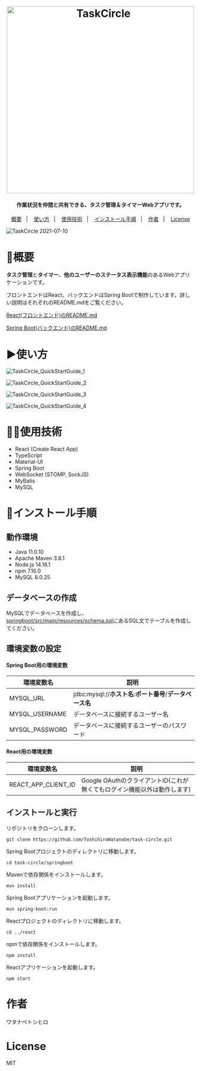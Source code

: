 <h1 align="center">
<img src="https://user-images.githubusercontent.com/79039863/125965026-0afa11d2-9678-4e71-82e3-683bd205fee0.png" alt="TaskCircle" title="TaskCircle" width="500">
</h1>

<h4 align="center">作業状況を仲間と共有できる、タスク管理＆タイマーWebアプリです。</h4>


<p align="center">
  <a href="#概要">概要</a>&nbsp;&nbsp;&nbsp;|&nbsp;&nbsp;&nbsp;
  <a href="#使い方">使い方</a>&nbsp;&nbsp;&nbsp;|&nbsp;&nbsp;&nbsp;
  <a href="#使用技術">使用技術</a>&nbsp;&nbsp;&nbsp;|&nbsp;&nbsp;&nbsp;
  <a href="#インストール手順">インストール手順</a>&nbsp;&nbsp;&nbsp;|&nbsp;&nbsp;&nbsp;
  <a href="#作者">作者</a>&nbsp;&nbsp;&nbsp;|&nbsp;&nbsp;&nbsp;
  <a href="#license">License</a>
</p>

![TaskCircle 2021-07-10](https://user-images.githubusercontent.com/79039863/125162472-fbd6de80-e1c2-11eb-9cbc-1dcdb4a47de8.gif)

# 🚀概要

**タスク管理**と**タイマー**、**他のユーザーのステータス表示機能**のあるWebアプリケーションです。

フロントエンドはReact、バックエンドはSpring Bootで制作しています。詳しい説明はそれぞれのREADME.mdをご覧ください。

[React(フロントエンド)のREADME.md](/react/README.md)

[Spring Boot(バックエンド)のREADME.md](/springboot/README.md)

# ▶使い方

![TaskCircle_QuickStartGuide_1](https://user-images.githubusercontent.com/79039863/125425089-ce0972c5-b7ea-4c47-b917-ae6bd2e5e632.png)

![TaskCircle_QuickStartGuide_2](https://user-images.githubusercontent.com/79039863/125425158-bf0085a0-b4cf-4088-84c6-efee6365636e.png)

![TaskCircle_QuickStartGuide_3](https://user-images.githubusercontent.com/79039863/125425203-c1e9b5d6-135c-4b97-b2dc-f7dab6af188c.png)

![TaskCircle_QuickStartGuide_4](https://user-images.githubusercontent.com/79039863/125425277-bd286a68-8cc4-4c35-b1a1-757847d78c9f.png)

# 👨‍💻使用技術

- React (Create React App)
- TypeScript
- Material-UI
- Spring Boot
- WebSocket (STOMP, SockJS)
- MyBatis
- MySQL

# 🔧インストール手順

## 動作環境

- Java 11.0.10
- Apache Maven 3.8.1
- Node.js 14.16.1
- npm 7.16.0
- MySQL 8.0.25

## データベースの作成

MySQLでデータベースを作成し、
[springboot/src/main/resources/schema.sql](/springboot/src/main/resources/schema.sql)にあるSQL文でテーブルを作成してください。

## 環境変数の設定

#### Spring Boot用の環境変数

環境変数名|説明
---|---
MYSQL_URL|jdbc:mysql://**ホスト名**:**ポート番号**/**データベース名**
MYSQL_USERNAME|データベースに接続するユーザー名
MYSQL_PASSWORD|データベースに接続するユーザーのパスワード

#### React用の環境変数

環境変数名|説明
---|---
REACT_APP_CLIENT_ID|Google OAuthのクライアントID(これが無くてもログイン機能以外は動作します)

## インストールと実行

リポジトリをクローンします。
```
git clone https://github.com/ToshihiroWatanabe/task-circle.git
```
Spring Bootプロジェクトのディレクトリに移動します。
```
cd task-circle/springboot
```
Mavenで依存関係をインストールします。
```
mvn install
```
Spring Bootアプリケーションを起動します。
```
mvn spring-boot:run
```
Reactプロジェクトのディレクトリに移動します。
```
cd ../react
```
npmで依存関係をインストールします。
```
npm install
```
Reactアプリケーションを起動します。
```
npm start
```

# 作者

ワタナベトシヒロ

# License

MIT
